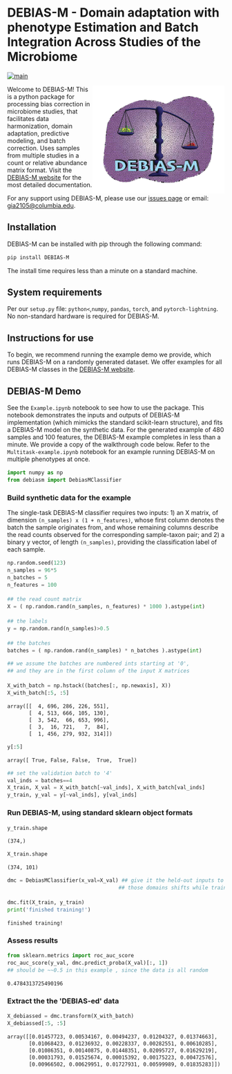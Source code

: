 # DEBIAS-M - Domain adaptation with phenotype Estimation and Batch Integration Across Studies of the Microbiome

<!-- badges: start -->
[![main](https://github.com/korem-lab/DEBIAS-M/actions/workflows/main.yml/badge.svg)](https://github.com/korem-lab/DEBIAS-M/actions/workflows/main.yml)
<!-- badges: end -->

<img src='vignettes/DEBIAS-M-logo.png' align="right" height="250" />

Welcome to DEBIAS-M! This is a python package for processing bias correction in microbiome studies, that facilitates data harmonization, domain adaptation, predictive modeling, and batch correction. Uses samples from multiple studies in a count or relative abundance matrix format. Visit the [DEBIAS-M website](https://korem-lab.github.io/DEBIAS-M/) for the most detailed documentation.

For any support using DEBIAS-M, please use our <a href="https://github.com/korem-lab/DEBIAS-M/issues">issues page</a> or email: gia2105@columbia.edu.


## Installation
DEBIAS-M can be installed with pip through the following command:
```bash
pip install DEBIAS-M
```
The install time requires less than a minute on a standard machine.


## System requirements
Per our `setup.py` file: `python<`,`numpy`, `pandas`, `torch`, and `pytorch-lightning`. No non-standard hardware is required for DEBIAS-M.

## Instructions for use
To begin, we recommend running the example demo we provide, which runs DEBIAS-M on a randomly generated dataset. We offer examples for all DEBIAS-M classes in the [DEBIAS-M website](https://korem-lab.github.io/DEBIAS-M/). 

## DEBIAS-M Demo
See the `Example.ipynb` notebook to see how to use the package. This notebook demonstrates the inputs and outputs of DEBIAS-M implementation (which mimicks the standard scikit-learn structure), and fits a DEBIAS-M model on the synthetic data. For the generated example of 480 samples and 100 features, the DEBIAS-M example completes in less than a minute. We provide a copy of the walkthrough code below. Refer to the `Multitask-example.ipynb` notebook for an example running DEBIAS-M on multiple phenotypes at once.

```python
import numpy as np
from debiasm import DebiasMClassifier
```

### Build synthetic data for the example

The single-task DEBIAS-M classifier requires two inputs: 1) an X matrix, of dimension `(n_samples) x (1 + n_features)`, whose first column denotes the batch the sample originates from, and whose remaining columns describe the read counts observed for the corresponding sample-taxon pair; and 2) a binary y vector, of length `(n_samples)`, providing the classification label of each sample.

```python
np.random.seed(123)
n_samples = 96*5
n_batches = 5
n_features = 100

## the read count matrix
X = ( np.random.rand(n_samples, n_features) * 1000 ).astype(int)

## the labels
y = np.random.rand(n_samples)>0.5

## the batches
batches = ( np.random.rand(n_samples) * n_batches ).astype(int)
```


```python
## we assume the batches are numbered ints starting at '0',
## and they are in the first column of the input X matrices

X_with_batch = np.hstack((batches[:, np.newaxis], X))
X_with_batch[:5, :5]
```

    array([[  4, 696, 286, 226, 551],
           [  4, 513, 666, 105, 130],
           [  3, 542,  66, 653, 996],
           [  3,  16, 721,   7,  84],
           [  1, 456, 279, 932, 314]])


```python
y[:5]
```

    array([ True, False, False,  True,  True])


```python
## set the validation batch to '4'
val_inds = batches==4
X_train, X_val = X_with_batch[~val_inds], X_with_batch[val_inds]
y_train, y_val = y[~val_inds], y[val_inds]
```

### Run DEBIAS-M, using standard sklearn object formats


```python
y_train.shape
```




    (374,)




```python
X_train.shape
```




    (374, 101)




```python
dmc = DebiasMClassifier(x_val=X_val) ## give it the held-out inputs to account for
                                    ## those domains shifts while training

dmc.fit(X_train, y_train)
print('finished training!')
```
    finished training!


### Assess results


```python
from sklearn.metrics import roc_auc_score
roc_auc_score(y_val, dmc.predict_proba(X_val)[:, 1]) 
## should be ~~0.5 in this example , since the data is all random
```



    0.4784313725490196




### Extract the the 'DEBIAS-ed' data

```python
X_debiassed = dmc.transform(X_with_batch)
X_debiassed[:5, :5]
```

    array([[0.01457723, 0.00534167, 0.00494237, 0.01204327, 0.01374663],
           [0.01068423, 0.01236932, 0.00228337, 0.00282551, 0.00610285],
           [0.01086351, 0.00140875, 0.01448351, 0.02095727, 0.01629219],
           [0.00031793, 0.01525674, 0.00015392, 0.00175223, 0.00472576],
           [0.00966502, 0.00629951, 0.01727931, 0.00599989, 0.01835283]])





